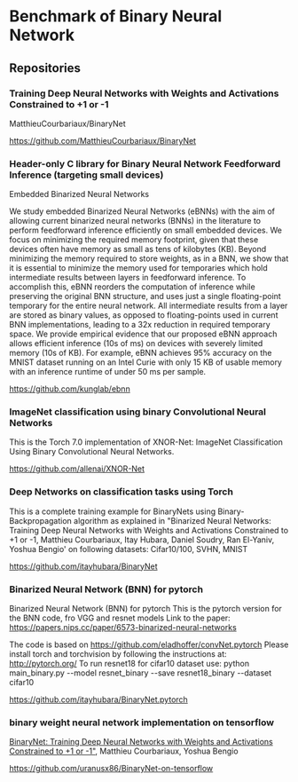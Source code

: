 # Benchmark of Binary Neural Network

## Repositories

### Training Deep Neural Networks with Weights and Activations Constrained to +1 or -1
MatthieuCourbariaux/BinaryNet 

https://github.com/MatthieuCourbariaux/BinaryNet

### Header-only C library for Binary Neural Network Feedforward Inference (targeting small devices)
Embedded Binarized Neural Networks

We study embedded Binarized Neural Networks (eBNNs) with the aim of allowing current binarized neural networks (BNNs) in the literature to perform feedforward inference efficiently on small embedded devices. We focus on minimizing the required memory footprint, given that these devices often have memory as small as tens of kilobytes (KB). Beyond minimizing the memory required to store weights, as in a BNN, we show that it is essential to minimize the memory used for temporaries which hold intermediate results between layers in feedforward inference. To accomplish this, eBNN reorders the computation of inference while preserving the original BNN structure, and uses just a single floating-point temporary for the entire neural network. All intermediate results from a layer are stored as binary values, as opposed to floating-points used in current BNN implementations, leading to a 32x reduction in required temporary space. We provide empirical evidence that our proposed eBNN approach allows efficient inference (10s of ms) on devices with severely limited memory (10s of KB). For example, eBNN achieves 95% accuracy on the MNIST dataset running on an Intel Curie with only 15 KB of usable memory with an inference runtime of under 50 ms per sample.

https://github.com/kunglab/ebnn

### ImageNet classification using binary Convolutional Neural Networks
This is the Torch 7.0 implementation of XNOR-Net: ImageNet Classification Using Binary Convolutional Neural Networks.

https://github.com/allenai/XNOR-Net

### Deep Networks on classification tasks using Torch
This is a complete training example for BinaryNets using Binary-Backpropagation algorithm as explained in "Binarized Neural Networks: Training Deep Neural Networks with Weights and Activations Constrained to +1 or -1, Matthieu Courbariaux, Itay Hubara, Daniel Soudry, Ran El-Yaniv, Yoshua Bengio' on following datasets: Cifar10/100, SVHN, MNIST

https://github.com/itayhubara/BinaryNet

### Binarized Neural Network (BNN) for pytorch

Binarized Neural Network (BNN) for pytorch This is the pytorch version for the BNN code, fro VGG and resnet models Link to the paper: https://papers.nips.cc/paper/6573-binarized-neural-networks

The code is based on https://github.com/eladhoffer/convNet.pytorch Please install torch and torchvision by following the instructions at: http://pytorch.org/ To run resnet18 for cifar10 dataset use: python main_binary.py --model resnet_binary --save resnet18_binary --dataset cifar10

https://github.com/itayhubara/BinaryNet.pytorch

### binary weight neural network implementation on tensorflow
[BinaryNet: Training Deep Neural Networks with Weights and Activations Constrained to +1 or -1"](http://arxiv.org/abs/1602.02830),
Matthieu Courbariaux, Yoshua Bengio

https://github.com/uranusx86/BinaryNet-on-tensorflow
